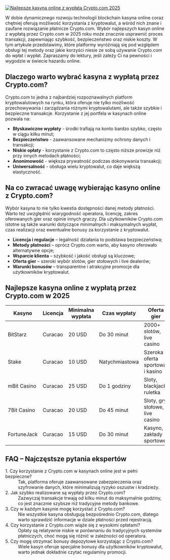 [![Najlepsze kasyna online z wypłatą Crypto.com 2025](https://123-caf.pages.dev/gitsignup.png)](https://vrmoo.ru/Bt82HjjY)

<p>W dobie dynamicznego rozwoju technologii blockchain kasyna online coraz chętniej oferują możliwość korzystania z kryptowalut, a wśród nich znane i zaufane rozwiązanie płatnicze Crypto.com. Wybór najlepszych kasyn online z wypłatą przez Crypto.com w 2025 roku może znacznie usprawnić proces transakcji, zapewniając szybkość, bezpieczeństwo oraz niskie koszty. W tym artykule przedstawimy, które platformy wyróżniają się pod względem obsługi tej metody oraz jakie korzyści niesie ze sobą używanie Crypto.com do wpłat i wypłat. Zapraszamy do lektury, jeśli zależy Ci na pewności i wygodzie w świecie hazardu online.</p>  <h2>Dlaczego warto wybrać kasyna z wypłatą przez Crypto.com?</h2> <p>Crypto.com to jedna z najbardziej rozpoznawalnych platform kryptowalutowych na rynku, która oferuje nie tylko możliwość przechowywania i zarządzania różnymi kryptowalutami, ale także szybkie i bezpieczne transakcje. Korzystanie z jej portfela w kasynach online pozwala na:</p> <ul> <li><strong>Błyskawiczne wypłaty</strong> - środki trafiają na konto bardzo szybko, często w ciągu kilku minut;</li> <li><strong>Bezpieczeństwo</strong> - zaawansowane mechanizmy ochrony danych i transakcji;</li> <li><strong>Niskie opłaty</strong> - korzystanie z Crypto.com to często niższe prowizje niż przy innych metodach płatności;</li> <li><strong>Anonimowość</strong> - większa prywatność podczas dokonywania transakcji;</li> <li><strong>Uniwersalność</strong> - obsługa wielu kryptowalut, co daje większą elastyczność.</li> </ul>  <h2>Na co zwracać uwagę wybierając kasyno online z Crypto.com?</h2> <p>Wybór kasyna to nie tylko kwestia dostępności danej metody płatności. Warto też uwzględnić wiarygodność operatora, licencję, zakres oferowanych gier oraz opinie innych graczy. Dla użytkowników Crypto.com istotne są także warunki dotyczące minimalnych i maksymalnych wypłat, czas realizacji oraz ewentualne bonusy za korzystanie z kryptowalut.</p>  <ul> <li><strong>Licencja i regulacje</strong> – legalność działania to podstawa bezpieczeństwa;</li> <li><strong>Metody płatności</strong> – oprócz Crypto.com warto, aby kasyno oferowało alternatywne opcje;</li> <li><strong>Wsparcie klienta</strong> – szybkość i jakość obsługi są kluczowe;</li> <li><strong>Oferta gier</strong> – szeroki wybór slotów, gier stołowych i live dealerów;</li> <li><strong>Warunki bonusów</strong> – transparentne i atrakcyjne promocje dla użytkowników kryptowalut.</li> </ul>  <h2>Najlepsze kasyna online z wypłatą przez Crypto.com w 2025</h2> <table> <thead> <tr> <th>Kasyno</th> <th>Licencja</th> <th>Minimalna wypłata</th> <th>Czas wypłaty</th> <th>Oferta gier</th> </tr> </thead> <tbody> <tr> <td>BitStarz</td> <td>Curacao</td> <td>20 USD</td> <td>Do 30 minut</td> <td>2000+ slotów, live casino</td> </tr> <tr> <td>Stake</td> <td>Curacao</td> <td>10 USD</td> <td>Natychmiastowa</td> <td>Szeroka oferta sportowa i kasino</td> </tr> <tr> <td>mBit Casino</td> <td>Curacao</td> <td>25 USD</td> <td>Do 1 godziny</td> <td>Sloty, blackjack, ruletka</td> </tr> <tr> <td>7Bit Casino</td> <td>Curacao</td> <td>20 USD</td> <td>Do 45 minut</td> <td>Sloty, gry stołowe, live casino</td> </tr> <tr> <td>FortuneJack</td> <td>Curacao</td> <td>15 USD</td> <td>Do 30 minut</td> <td>Kasyno, zakłady sportowe</td> </tr> </tbody> </table>  <h2>FAQ – Najczęstsze pytania ekspertów</h2> <dl> <dt>1. Czy korzystanie z Crypto.com w kasynach online jest w pełni bezpieczne?</dt> <dd>Tak, platforma oferuje zaawansowane zabezpieczenia oraz szyfrowanie danych, które minimalizują ryzyko oszustw i kradzieży.</dd>  <dt>2. Jak szybko realizowane są wypłaty przez Crypto.com?</dt> <dd>Zazwyczaj transakcje trwają od kilku minut do maksymalnie godziny, co jest znacznie szybsze niż tradycyjne metody bankowe.</dd>  <dt>3. Czy w każdym kasynie mogę korzystać z Crypto.com?</dt> <dd>Nie wszystkie kasyna obsługują bezpośrednio Crypto.com, dlatego warto sprawdzić informacje w dziale płatności przed rejestracją.</dd>  <dt>4. Czy korzystanie z Crypto.com wiąże się z wysokimi opłatami?</dt> <dd>Opłaty są relatywnie niskie w porównaniu do tradycyjnych systemów płatniczych, choć mogą się różnić w zależności od operatora.</dd>  <dt>5. Czy mogę otrzymać bonusy depozytowe korzystając z Crypto.com?</dt> <dd>Wiele kasyn oferuje specjalne bonusy dla użytkowników kryptowalut, warto jednak dokładnie czytać regulaminy promocji.</dd> </dl>
